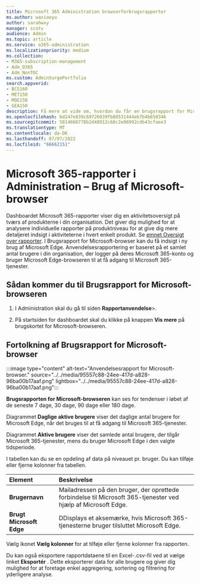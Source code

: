 ```yaml
---
title: Microsoft 365 Administration browserforbrugsrapporter
ms.author: waxiaoyu
author: sarahwxy
manager: scotv
audience: Admin
ms.topic: article
ms.service: o365-administration
ms.localizationpriority: medium
ms.collection:
- M365-subscription-management
- Adm_O365
- Adm_NonTOC
ms.custom: AdminSurgePortfolio
search.appverid:
- BCS160
- MET150
- MOE150
- GEA150
description: Få mere at vide om, hvordan du får en brugsrapport for Microsoft-browseren ved hjælp af dashboardet Microsoft 365-rapporter i Microsoft 365 Administration.
ms.openlocfilehash: bd247e839c69726039fb80531444eb7b4b650346
ms.sourcegitcommit: 5014666778b2d48912c68c2e06992cdb43cfaee3
ms.translationtype: MT
ms.contentlocale: da-DK
ms.lasthandoff: 07/07/2022
ms.locfileid: "66662151"
---
```

# <a name="microsoft-365-reports-in-the-admin-center---microsoft-browser-usage"></a>Microsoft 365-rapporter i Administration – Brug af Microsoft-browser

Dashboardet Microsoft 365-rapporter viser dig en aktivitetsoversigt på tværs af produkterne i din organisation. Det giver dig mulighed for at analysere individuelle rapporter på produktniveau for at give dig mere detaljeret indsigt i aktiviteterne i hvert enkelt produkt. Se [emnet Oversigt over rapporter](activity-reports.md). I Brugsrapport for Microsoft-browser kan du få indsigt i ny brug af Microsoft Edge. Anvendelsesrapportering er baseret på et samlet antal brugere i din organisation, der logger på deres Microsoft 365-konto og bruger Microsoft Edge-browseren til at få adgang til Microsoft 365-tjenester.

## <a name="how-to-get-to-the-microsoft-browser-usage-report"></a>Sådan kommer du til Brugsrapport for Microsoft-browseren

1. I Administration skal du gå til siden **Rapportanvendelse**\>.<b><a href="https://go.microsoft.com/fwlink/p/?linkid=2074756" target="_blank"></a></b>

2. På startsiden for dashboardet skal du klikke på knappen **Vis mere** på brugskortet for Microsoft-browseren.


## <a name="interpret-the-microsoft-browser-usage-report"></a>Fortolkning af Brugsrapport for Microsoft-browser

:::image type="content" alt-text="Anvendelsesrapport for Microsoft-browser." source="../../media/95557c88-24ee-417d-a828-96ba00b17aaf.png" lightbox="../../media/95557c88-24ee-417d-a828-96ba00b17aaf.png":::

**Brugsrapporten for Microsoft-browseren** kan ses for tendenser i løbet af de seneste 7 dage, 30 dage, 90 dage eller 180 dage. 

Diagrammet **Daglige aktive brugere** viser det daglige antal brugere for Microsoft Edge, når det bruges til at få adgang til Microsoft 365-tjenester.

Diagrammet **Aktive brugere** viser det samlede antal brugere, der tilgår Microsoft 365-tjenester, mens du bruger Microsoft Edge i den valgte tidsperiode.

I tabellen kan du se en opdeling af data på niveauet pr. bruger. Du kan tilføje eller fjerne kolonner fra tabellen.

|Element|Beskrivelse|
|:-----|:-----|
|**Brugernavn** | Mailadressen på den bruger, der oprettede forbindelse til Microsoft 365-tjenester ved hjælp af Microsoft Edge.|
| **Brugt Microsoft Edge**| DDisplays et aksemærke, hvis Microsoft 365-tjenesterne bruger tilsluttet Microsoft Edge.|

Vælg ikonet **Vælg kolonner** for at tilføje eller fjerne kolonner fra rapporten.

Du kan også eksportere rapportdataene til en Excel-.csv-fil ved at vælge linket **Eksportér** . Dette eksporterer data for alle brugere og giver dig mulighed for at foretage enkel aggregering, sortering og filtrering for yderligere analyse. 
